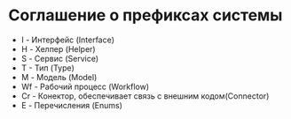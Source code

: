 # Соглашение о префиксах системы

- I - Интерфейс (Interface)
- H - Хелпер (Helper)
- S - Сервис (Service)
- Т - Тип (Type)
- M - Модель (Model)
- Wf - Рабочий процесс (Workflow)
- Cr - Конектор, обеспечивает связь с внешним кодом(Connector)
- E - Перечисления (Enums)

